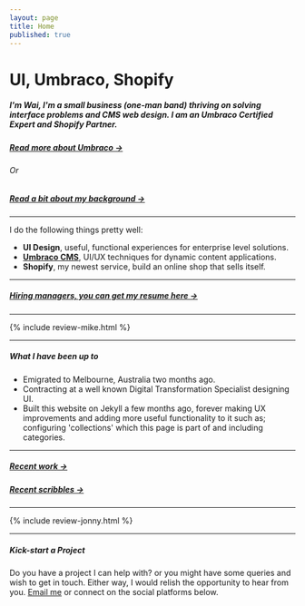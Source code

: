```yaml
---
layout: page
title: Home
published: true
---
```


# UI, Umbraco, Shopify

##### I'm Wai, I'm a small business (one-man band) thriving on solving interface problems and CMS web design. I am an Umbraco Certified Expert and Shopify Partner.

##### [Read more about Umbraco &rarr;](/wailaw-umbraco-certified-expert/)

###### Or

##### [Read a bit about my background &rarr;](/about/)

---

I do the following things pretty well:

- **UI Design**, useful, functional experiences for enterprise level solutions.
- [**Umbraco CMS**](/wailaw-umbraco-certified-expert/), UI/UX techniques for dynamic content applications.
- **Shopify**, my newest service, build an online shop that sells itself.

---

##### [Hiring managers, you can get my resume here &rarr;](/docs/cv-webDesignUIUX_wailaw.pdf/)

---

{% include review-mike.html %}

---

##### What I have been up to

- Emigrated to Melbourne, Australia two months ago.
- Contracting at a well known Digital Transformation Specialist designing UI.
- Built this website on Jekyll a few months ago, forever making UX improvements and adding more useful functionality to it such as; configuring 'collections' which this page is part of and including categories.

---

##### [Recent work &rarr;](/work/)

##### [Recent scribbles &rarr;](/notes/)

---

{% include review-jonny.html %}

---

##### Kick-start a Project

Do you have a project I can help with? or you might have some queries and wish to get in touch. Either way, I would relish the opportunity to hear from you. [Email me](mailto:hello@wailaw.me) or connect on the social platforms below.

